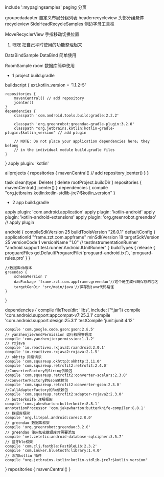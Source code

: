 include ':mypagingsamples'
paging 分页

groupedadapter
自定义布局分组列表
headerrecycleview
头部分组悬停recycleview
SideHeadRecycleSamples
侧边字母工具栏

MoveRecyclerView
手指移动切换位置

1. 嘿嘿
把自己平时使用的功能整理起来

DataBindSample
DataBind 简单使用

RoomSample
room 数据库简单使用



- 1 project build.gradle

buildscript {
    ext.kotlin_version = '1.1.2-5'

    repositories {
        mavenCentral() // add repository
        jcenter()
    }
    dependencies {
        classpath 'com.android.tools.build:gradle:2.2.2'

        classpath 'org.greenrobot:greendao-gradle-plugin:3.2.0'
        classpath "org.jetbrains.kotlin:kotlin-gradle-plugin:$kotlin_version" // add plugin

        // NOTE: Do not place your application dependencies here; they belong
        // in the individual module build.gradle files
    }
}
apply plugin: 'kotlin'

allprojects {
    repositories {
        mavenCentral() // add repository
        jcenter()
    }
}

task clean(type: Delete) {
    delete rootProject.buildDir
}
repositories {
    mavenCentral()
    jcenter()
}
dependencies {
    compile "org.jetbrains.kotlin:kotlin-stdlib-jre7:$kotlin_version"
}


- 2 app build.gradle

apply plugin: 'com.android.application'
apply plugin: 'kotlin-android'
apply plugin: 'kotlin-android-extensions'
apply plugin: 'org.greenrobot.greendao' // apply plugin

android {
    compileSdkVersion 25
    buildToolsVersion "26.0.1"
    defaultConfig {
        applicationId "frame.zzt.com.appframe"
        minSdkVersion 18
        targetSdkVersion 25
        versionCode 1
        versionName "1.0"
//        testInstrumentationRunner "android.support.test.runner.AndroidJUnitRunner"
    }
    buildTypes {
        release {
            proguardFiles getDefaultProguardFile('proguard-android.txt'), 'proguard-rules.pro'
        }
    }

    //数据库db版本
    greendao {
        schemaVersion 7
        daoPackage 'frame.zzt.com.appframe.greendao'//这个是生成代码保存的包名
        targetGenDir 'src/main/java'//保存到java代码路径
    }
}

dependencies {
    compile fileTree(dir: 'libs', include: ['*.jar'])
    compile 'com.android.support:appcompat-v7:25.3.1'
    compile 'com.android.support:design:25.3.1'
    testCompile 'junit:junit:4.12'

    compile 'com.google.code.gson:gson:2.8.5'
    // yanzhenjie/AndPermission 运行权限管理库
    compile 'com.yanzhenjie:permission:1.1.2'
    // rxjava
    compile 'io.reactivex.rxjava2:rxandroid:2.0.1'
    compile 'io.reactivex.rxjava2:rxjava:2.1.5'
    // okhttp 网络请求
    compile 'com.squareup.okhttp3:okhttp:3.11.0'
    compile 'com.squareup.retrofit2:retrofit:2.4.0'
    //ConverterFactory的String依赖包
    compile 'com.squareup.retrofit2:converter-scalars:2.3.0'
    //ConverterFactory的Gson依赖包
    compile 'com.squareup.retrofit2:converter-gson:2.3.0'
    //CallAdapterFactory的Rx依赖包
    compile 'com.squareup.retrofit2:adapter-rxjava2:2.3.0'
    // butterknife 注解框架
    compile 'com.jakewharton:butterknife:8.8.1'
    annotationProcessor 'com.jakewharton:butterknife-compiler:8.8.1'
    // 数据库框架
    compile 'org.litepal.android:core:2.0.0'
    // greendao 数据库框架
    compile 'org.greenrobot:greendao:3.2.0'
    // greendao 使用加密数据库时需要添加
    compile 'net.zetetic:android-database-sqlcipher:3.5.7'
    // 蓝牙ble框架
    compile 'com.clj.fastble:FastBleLib:2.3.2'
    compile 'com.inuker.bluetooth:library:1.4.0'
    // 添加kotlin 插件
    compile "org.jetbrains.kotlin:kotlin-stdlib-jre7:$kotlin_version"
}
repositories {
    mavenCentral()
}
